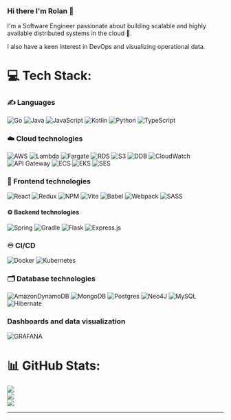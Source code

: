 ### Hi there I'm Rolan 👋

I'm a Software Engineer passionate about building scalable and highly available distributed systems in the cloud 🔨.

I also have a keen interest in DevOps and visualizing operational data.

# 💻 Tech Stack:

### ✍️ Languages
![Go](https://img.shields.io/badge/go-%2300ADD8.svg?style=for-the-badge&logo=go&logoColor=white) ![Java](https://img.shields.io/badge/java-%23ED8B00.svg?style=for-the-badge&logo=openjdk&logoColor=white)  ![JavaScript](https://img.shields.io/badge/javascript-%23323330.svg?style=for-the-badge&logo=javascript&logoColor=%23F7DF1E)  ![Kotlin](https://img.shields.io/badge/kotlin-%237F52FF.svg?style=for-the-badge&logo=kotlin&logoColor=white) ![Python](https://img.shields.io/badge/python-3670A0?style=for-the-badge&logo=python&logoColor=ffdd54)  ![TypeScript](https://img.shields.io/badge/typescript-%23007ACC.svg?style=for-the-badge&logo=typescript&logoColor=white)

### ☁️ Cloud technologies 
![AWS](https://img.shields.io/badge/AWS-%23FF9900.svg?style=for-the-badge&logo=amazon-aws&logoColor=white)
![Lambda](https://img.shields.io/badge/aws%20lambda-%23FF9900?style=for-the-badge&logo=awslambda&logoColor=white&labelColor=%23FF9900)
![Fargate](https://img.shields.io/badge/aws%20fargate-%23FF9900?style=for-the-badge&logo=awsfargate&logoColor=white&labelColor=%23FF9900)
![RDS](https://img.shields.io/badge/amazon%20rds-%23527FFF?style=for-the-badge&logo=amazonrds&logoColor=white&labelColor=%23527FFF)
![S3](https://img.shields.io/badge/amazon%20s3-%23569A31?style=for-the-badge&logo=amazons3&logoColor=white)
![DDB](https://img.shields.io/badge/amazon%20dynamo%20db-%234053D6?style=for-the-badge&logo=amazondynamodb&logoColor=white)
![CloudWatch](https://img.shields.io/badge/amazon%20cloudwatch-%23FF4F8B?style=for-the-badge&logo=amazoncloudwatch&logoColor=white)
![API Gateway](https://img.shields.io/badge/amazon%20api%20gateway-%23FF4F8B?style=for-the-badge&logo=amazonapigateway&logoColor=white)
![ECS](https://img.shields.io/badge/amazon%20ecs-%23FF9900?style=for-the-badge&logo=amazon%20ecs&logoColor=white)
![EKS](https://img.shields.io/badge/amazon%20eks-%23FF9900?style=for-the-badge&logo=amazon%20eks&logoColor=white)
![SES](https://img.shields.io/badge/amazon%20ses-%23DD344C?style=for-the-badge&logo=amazonsimpleemailservice&logoColor=white)


### 📲 Frontend technologies
![React](https://img.shields.io/badge/react-%2320232a.svg?style=for-the-badge&logo=react&logoColor=%2361DAFB)
![Redux](https://img.shields.io/badge/redux-%23593d88.svg?style=for-the-badge&logo=redux&logoColor=white)
![NPM](https://img.shields.io/badge/NPM-%23CB3837.svg?style=for-the-badge&logo=npm&logoColor=white) 
![Vite](https://img.shields.io/badge/vite-%23646CFF.svg?style=for-the-badge&logo=vite&logoColor=white)
![Babel](https://img.shields.io/badge/Babel-F9DC3e?style=for-the-badge&logo=babel&logoColor=black)
![Webpack](https://img.shields.io/badge/webpack-%238DD6F9.svg?style=for-the-badge&logo=webpack&logoColor=black)
![SASS](https://img.shields.io/badge/SASS-hotpink.svg?style=for-the-badge&logo=SASS&logoColor=white)

#### ⚙️ Backend technologies
![Spring](https://img.shields.io/badge/spring-%236DB33F.svg?style=for-the-badge&logo=spring&logoColor=white) 
![Gradle](https://img.shields.io/badge/Gradle-02303A.svg?style=for-the-badge&logo=Gradle&logoColor=white)
![Flask](https://img.shields.io/badge/flask-%23000.svg?style=for-the-badge&logo=flask&logoColor=white)
![Express.js](https://img.shields.io/badge/express.js-%23404d59.svg?style=for-the-badge&logo=express&logoColor=%2361DAFB)

### ♾ CI/CD 
![Docker](https://img.shields.io/badge/docker-%230db7ed.svg?style=for-the-badge&logo=docker&logoColor=white) ![Kubernetes](https://img.shields.io/badge/kubernetes-%23326ce5.svg?style=for-the-badge&logo=kubernetes&logoColor=white)

### 🗂 Database technologies
![AmazonDynamoDB](https://img.shields.io/badge/Amazon%20DynamoDB-4053D6?style=for-the-badge&logo=Amazon%20DynamoDB&logoColor=white) ![MongoDB](https://img.shields.io/badge/MongoDB-%234ea94b.svg?style=for-the-badge&logo=mongodb&logoColor=white) ![Postgres](https://img.shields.io/badge/postgres-%23316192.svg?style=for-the-badge&logo=postgresql&logoColor=white) ![Neo4J](https://img.shields.io/badge/Neo4j-008CC1?style=for-the-badge&logo=neo4j&logoColor=white) ![MySQL](https://img.shields.io/badge/mysql-%2300000f.svg?style=for-the-badge&logo=mysql&logoColor=white) ![Hibernate](https://img.shields.io/badge/Hibernate-59666C?style=for-the-badge&logo=Hibernate&logoColor=white)

### Dashboards and data visualization 
![GRAFANA](https://img.shields.io/badge/grafana-F46800.svg?style=for-the-badge&logo=grafana&logoColor=white&color=%23F46800)

# 📊 GitHub Stats:
![](https://github-readme-streak-stats.herokuapp.com/?user=TheySeeMeRolan&theme=tokyonight&hide_border=true)<br/>
![](https://github-readme-stats.vercel.app/api?username=TheySeeMeRolan&theme=tokyonight&hide_border=true&include_all_commits=true&count_private=true)<br/>
![](https://github-readme-stats.vercel.app/api/top-langs/?username=TheySeeMeRolan&theme=tokyonight&hide_border=true&include_all_commits=true&count_private=true&layout=compact)

---
